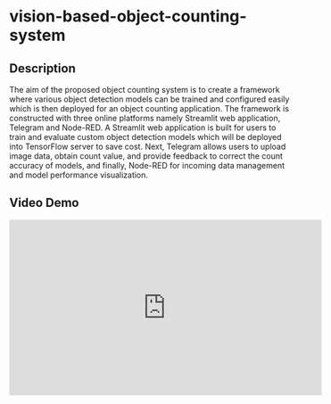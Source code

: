 # vision-based-object-counting-system

## Description
The aim of the proposed object counting system is to create a framework where various object detection models can be trained and configured easily which is then deployed for an
object counting application. The framework is constructed with three online platforms namely Streamlit web application, Telegram and Node-RED. A Streamlit web application is built
for users to train and evaluate custom object detection models which will be deployed into TensorFlow server to save cost. Next, Telegram allows users to upload image data, obtain
count value, and provide feedback to correct the count accuracy of models, and finally, Node-RED for incoming data management and model performance visualization.

## Video Demo
<p align="center"><iframe width="560" height="315" src="https://www.youtube.com/embed/8xbkUEwIY_E" title="YouTube video player" frameborder="0" allow="accelerometer; autoplay; clipboard-write; encrypted-media; gyroscope; picture-in-picture" allowfullscreen></iframe></p>


